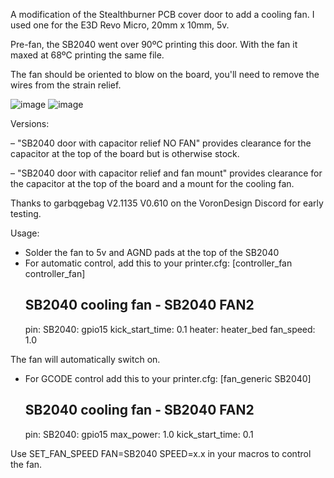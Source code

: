 A modification of the Stealthburner PCB cover door to add a cooling fan. I used one for the E3D Revo Micro, 20mm x 10mm, 5v.

Pre-fan, the SB2040 went over 90ºC printing this door. With the fan it maxed at 68ºC printing the same file.

The fan should be oriented to blow on the board, you'll need to remove the wires from the strain relief.

![image](https://github.com/allenrowand/voron_mods/blob/main/v2.4/SB2040%20Fan%20Door/images/image_01.jpg)
![image](https://github.com/allenrowand/voron_mods/blob/main/v2.4/SB2040%20Fan%20Door/images/image_02.jpg)

Versions:

– "SB2040 door with capacitor relief NO FAN" provides clearance for the capacitor at the top of the board but is otherwise stock.

– "SB2040 door with capacitor relief and fan mount" provides clearance for the capacitor at the top of the board and a mount for the cooling fan.

Thanks to garbqgebag V2.1135 V0.610 on the VoronDesign Discord for early testing.

Usage:
- Solder the fan to 5v and AGND pads at the top of the SB2040
- For automatic control, add this to your printer.cfg:
    [controller_fan controller_fan]
    ##  SB2040 cooling fan - SB2040 FAN2
    pin: SB2040: gpio15
    kick_start_time: 0.1
    heater: heater_bed
    fan_speed: 1.0

The fan will automatically switch on.

- For GCODE control add this to your printer.cfg:
    [fan_generic SB2040]
    ##  SB2040 cooling fan - SB2040 FAN2
    pin: SB2040: gpio15
    max_power: 1.0
    kick_start_time: 0.1

Use SET_FAN_SPEED FAN=SB2040 SPEED=x.x in your macros to control the fan.